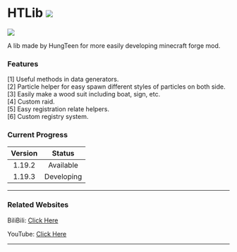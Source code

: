 # HTLib [![](https://cf.way2muchnoise.eu/full_794622_downloads.svg)](https://www.curseforge.com/minecraft/mc-mods/hungteens-lib)

[![](https://cf.way2muchnoise.eu/versions/794622.svg)](https://www.curseforge.com/minecraft/mc-mods/hungteens-lib)

A lib made by HungTeen for more easily developing minecraft forge mod.

### Features
[1] Useful methods in data generators. <br>
[2] Particle helper for easy spawn different styles of particles on both side. <br>
[3] Easily make a wood suit including boat, sign, etc. <br>
[4] Custom raid. <br>
[5] Easy registration relate helpers. <br>
[6] Custom registry system. <br>

### Current Progress

| Version |   Status   |
|:-------:|:----------:|
| 1.19.2  | Available  |
| 1.19.3  | Developing |

---

### Related Websites

BiliBili: [Click Here](https://space.bilibili.com/362855464)

YouTube: [Click Here](https://www.youtube.com/channel/UCc0zRvlwZdYLc4AKPafC4cg)

---